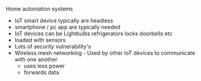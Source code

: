 Home automation systems 
* IoT smart device typically are headless 
* smartphone / pc app are typically needed 
* IoT devices can be Lightbulbs refrigerators locks doorbells etc
* loaded with sensors 
* Lots of security vulnerability's
* Wireless mesh networking - Used by other IoT devices to communicate with one another 
	* uses less power 
	* forwards data  